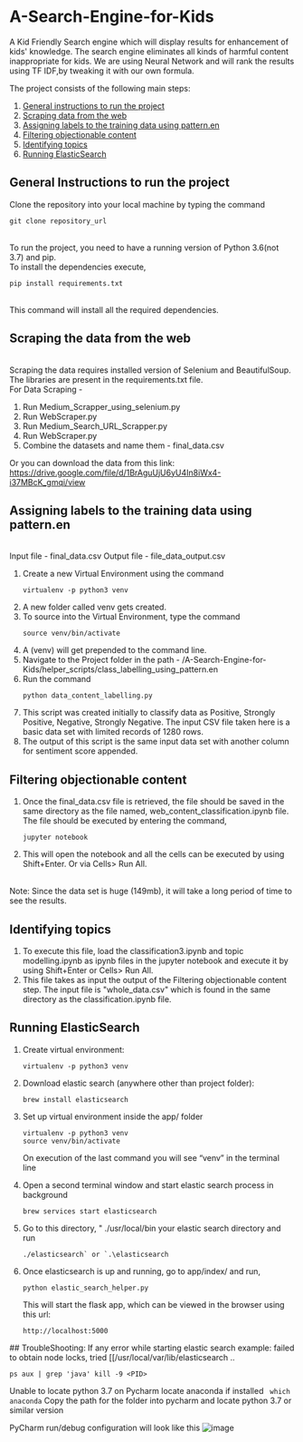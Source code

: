 # A-Search-Engine-for-Kids

A Kid Friendly Search engine which will display results for enhancement of kids' knowledge. The search engine eliminates all kinds of harmful content inappropriate for kids. We are using Neural Network and will rank the results using TF IDF,by tweaking it with our own formula.



The project consists of the following main steps:
<ol>
   <li><a href="#head1"> General instructions to run the project</a>
   <li><a href="#head2"> Scraping data from the web </a>
   <li><a href="#head3"> Assigning labels to the training data using pattern.en</a>
   <li><a href="#head4"> Filtering objectionable content</a>
   <li><a href="#head5"> Identifying topics</a>
   <li><a href="#head6"> Running ElasticSearch</a>
</ol>



<p id="head1"> <h2> General Instructions to run the project </h2></p>
Clone the repository into your local machine by typing the command
<br>


```
git clone repository_url
```

<br>
To run the project, you need to have a running version of Python 3.6(not 3.7) and pip.
<br>
To install the dependencies execute,
<br>

```
pip install requirements.txt
```

<br>
This command will install all the required dependencies.

<p id="head2"><h2> Scraping the data from the web </h2>
<br>
Scraping the data requires installed version of Selenium and BeautifulSoup. The libraries are present in the requirements.txt file.
<br>
For Data Scraping - 
<ol>
   <li>Run Medium_Scrapper_using_selenium.py
   <li>Run WebScraper.py
   <li>Run Medium_Search_URL_Scrapper.py
   <li>Run WebScraper.py
   <li>Combine the datasets and name them - final_data.csv
</ol>

Or you can download the data from this link: 
https://drive.google.com/file/d/1BrAguUjU6yU4In8iWx4-i37MBcK_gmqi/view
<p id="head3"><h2>Assigning labels to the training data using pattern.en</h2>
<br>
Input file - final_data.csv
Output file - file_data_output.csv
<ol>
<li>Create a new Virtual Environment using the command
 
   ```
   virtualenv -p python3 venv
   ```
   
<li>A new folder called venv gets created.
<li>To source into the Virtual Environment, type the command
   
   ```
   source venv/bin/activate
   ```
   
<li>A (venv) will get prepended to the command line. 
<li>Navigate to the Project folder in the path - /A-Search-Engine-for-Kids/helper_scripts/class_labelling_using_pattern.en
<li>Run the command
   
   ```
   python data_content_labelling.py
   ```
<li>This script was created initially to classify data as Positive, Strongly Positive, Negative, Strongly Negative. The input CSV file taken here is a basic data set with limited records of 1280 rows.
<li>The output of this script is the same input data set with another column for sentiment score appended.
</ol>
   
<p id="head4"><h2>Filtering objectionable content</h2>
<ol>
<li>Once the final_data.csv file is retrieved, the file should be saved in the same directory as the file named, web_content_classification.ipynb file. The file should be executed by entering the command,

```
jupyter notebook
```
<li> This will open the notebook and all the cells can be executed by using Shift+Enter. Or via Cells> Run All.
</ol>
<br>
Note: Since the data set is huge (149mb), it will take a long period of time to see the results.
<br>
<p id="head5"><h2>Identifying topics</h2>
<ol>
<li> To execute this file, load the classification3.ipynb and topic modelling.ipynb as ipynb files in the jupyter notebook and execute it by using Shift+Enter or Cells> Run All.

<li>This file takes as input the output of the Filtering objectionable content step. The input file is "whole_data.csv" which is found in the same directory as the classification.ipynb file.
</ol>
<p id="head6"><h2>Running ElasticSearch</h2>

<ol>
<li>Create virtual environment:

```
virtualenv -p python3 venv
```

<li>Download elastic search (anywhere other than project folder):
   
```
brew install elasticsearch
```

<li> Set up virtual environment inside the app/ folder

```
virtualenv -p python3 venv
source venv/bin/activate
```

On execution of the last command you will see “venv” in the terminal line
<li> Open a second terminal window and start elastic search process in background 

```
brew services start elasticsearch
```
<li>Go to this directory, " ./usr/local/bin your elastic search directory and run 

```
./elasticsearch` or `.\elasticsearch
```
<li> Once elasticsearch is up and running, go to app/index/ and run,
   
   ```
   python elastic_search_helper.py
   ```
   
  This will start the flask app, which can be viewed in the browser using this url: 
  ```
  http://localhost:5000
  ```
</ol>
## TroubleShooting:
If any error while starting elastic search 
example: failed to obtain node locks, tried [[/usr/local/var/lib/elasticsearch ..

`ps aux | grep 'java'
kill -9 <PID>`

Unable to locate python 3.7 on Pycharm 
locate anaconda if installed
` which anaconda`
Copy the path for the folder into pycharm and locate python 3.7 or similar version

PyCharm run/debug configuration will look like this
![image](https://user-images.githubusercontent.com/25397038/50049102-1f7c2b80-0091-11e9-8369-b13087f1346d.png)
